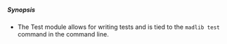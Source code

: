 ##### Synopsis
- The Test module allows for writing tests and is tied to the `madlib test` command in the command line.